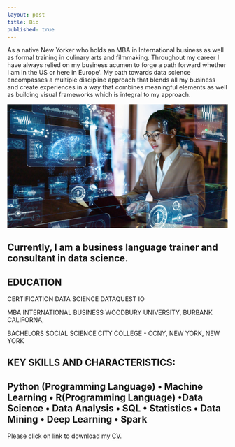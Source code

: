 ```yaml
---
layout: post
title: Bio
published: true
---
```

As a native New Yorker who holds an MBA in International business as well as formal training in culinary arts and filmmaking.  Throughout my career I have always relied on my business acumen to forge a path forward whether I am in the US or here in Europe'.  My path towards data science encompasses a multiple discipline approach that blends all my business and create experiences in a way that combines meaningful elements as well as building visual frameworks which is integral to my approach.

![image](/images/data_sci_woc.jpg)

Currently, I am a business language trainer and consultant in data science. 
---
EDUCATION
---

CERTIFICATION DATA SCIENCE
DATAQUEST IO 
 
MBA INTERNATIONAL BUSINESS
WOODBURY UNIVERSITY, BURBANK CALIFORNA,  

BACHELORS SOCIAL SCIENCE
CITY COLLEGE - CCNY, NEW YORK, NEW YORK 

KEY SKILLS AND CHARACTERISTICS: 
---
Python (Programming Language) • Machine Learning • R(Programming Language) •Data Science • Data Analysis • SQL • Statistics • Data Mining • Deep Learning • Spark
---
Please click on link to download my [CV](https://github.com/senoel123/senoel123.github.io/raw/master/CV_SEN.pdf).

